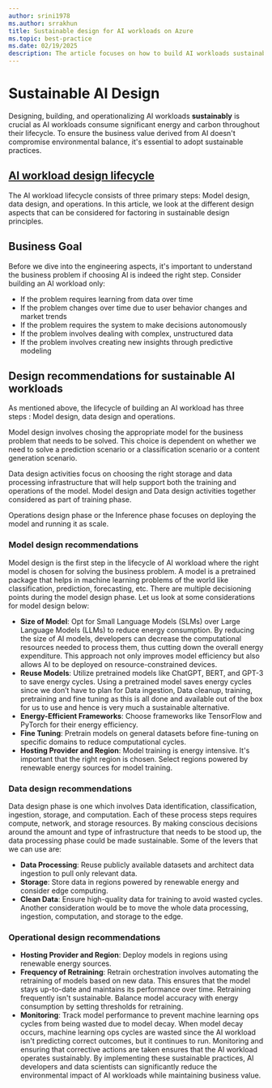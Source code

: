 ```yaml
---
author: srini1978
ms.author: srrakhun
title: Sustainable design for AI workloads on Azure
ms.topic: best-practice
ms.date: 02/19/2025
description: The article focuses on how to build AI workloads sustainably and aims to  provide specific guidances to the reader on various measures that can be taken during the  software development phases.  
---
```


# Sustainable AI Design

Designing, building, and operationalizing AI workloads **sustainably** is crucial as AI workloads consume significant energy and carbon throughout their lifecycle. To ensure the business value derived from AI doesn't compromise environmental balance, it's essential to adopt sustainable practices.


## [AI workload design lifecycle](https://learn.microsoft.com/azure/well-architected/ai/mlops-genaiops)

The AI workload lifecycle consists of three primary steps: Model design, data design, and operations. In this article, we look at the different design aspects that can be considered for factoring in sustainable design principles. 


## Business Goal

Before we dive into the engineering aspects, it's important to understand the business problem if choosing AI is indeed the right step. 
Consider building an AI workload only:
*	If the problem requires learning from data over time
*	If the problem changes over time due to user behavior changes and market trends
*	If the problem requires the system to make decisions autonomously
*	If the problem involves dealing with complex, unstructured data 
*	If the problem involves creating new insights through predictive modeling 

## Design recommendations for sustainable AI workloads

As mentioned above, the lifecycle of building an AI workload has three steps : Model design, data design and operations. 

Model design involves chosing the appropriate model for the business problem that needs to be solved. This choice is dependent on whether we need to solve a prediction scenario or a classification scenario or a content generation scenario. 

Data design activities focus on choosing the right storage and data processing infrastructure that will help support  both the training and operations of the model. Model design and Data design activities together considered as part of training phase. 

Operations design phase or the Inference phase focuses on deploying the model and running it as scale. 

### Model design recommendations

Model design is the first step in the lifecycle of AI workload where the right model is chosen for solving the business problem. A model is a pretrained package that helps in machine learning problems of the world like classification, prediction, forecasting, etc. 
There are multiple decisioning points during the model design phase. Let us look at some considerations for model design below: 

* **Size of Model**: Opt for Small Language Models (SLMs) over Large Language Models (LLMs) to reduce energy consumption. By reducing the size of AI models, developers can decrease the computational resources needed to process them, thus cutting down the overall energy expenditure. This approach not only improves model efficiency but also allows AI to be deployed on resource-constrained devices.
* **Reuse Models**: Utilize pretrained models like ChatGPT, BERT, and GPT-3 to save energy cycles. Using a pretrained model saves energy cycles since we don’t have to plan for Data ingestion, Data cleanup, training, pretraining and fine tuning as this is all done and available out of the box for us to use and hence is very much a sustainable alternative.
*	**Energy-Efficient Frameworks**: Choose frameworks like TensorFlow and PyTorch for their energy efficiency.
* **Fine Tuning**: Pretrain models on general datasets before fine-tuning on specific domains to reduce computational cycles.
* **Hosting Provider and Region**: Model training is energy intensive. It's important that the right region is chosen. Select regions powered by renewable energy sources for model training.

### Data design recommendations
Data design phase is one which involves Data identification, classification, ingestion, storage, and computation. Each of these process steps requires compute, network, and storage resources. By making conscious decisions around the amount and type of infrastructure that needs to be stood up, the data processing phase could be made sustainable. Some of the levers that we can use are:
* **Data Processing**: Reuse publicly available datasets and architect data ingestion to pull only relevant data.
* **Storage**: Store data in regions powered by renewable energy and consider edge computing.
* **Clean Data**: Ensure high-quality data for training to avoid wasted cycles.
Another consideration would be to move the whole data processing, ingestion, computation, and storage to the edge.

### Operational design recommendations

* **Hosting Provider and Region**:  Deploy models in regions using renewable energy sources.
* **Frequency of Retraining**: Retrain orchestration involves automating the retraining of models based on new data. This ensures that the model stays up-to-date and maintains its performance over time. Retraining frequently isn't sustainable. Balance model accuracy with energy consumption by setting thresholds for retraining.
*	**Monitoring**: Track model performance to prevent machine learning ops cycles from being wasted due to model decay. When model decay occurs, machine learning ops cycles are wasted since the AI workload isn't predicting correct outcomes, but it continues to run. Monitoring and ensuring that corrective actions are taken ensures that the AI workload operates sustainably. 
By implementing these sustainable practices, AI developers and data scientists can significantly reduce the environmental impact of AI workloads while maintaining business value.
